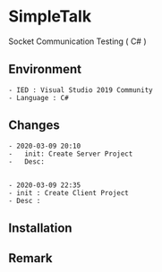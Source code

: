# SimpleTalk

Socket Communication Testing ( C# )

## Environment
	- IED : Visual Studio 2019 Community
	- Language : C# 

## Changes
	- 2020-03-09 20:10
	- 	init: Create Server Project
	- 	Desc:


	- 2020-03-09 22:35
	- init : Create Client Project
	- Desc : 

## Installation


## Remark